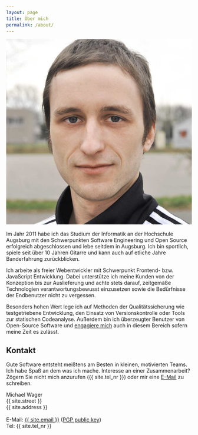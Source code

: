 ```yaml
---
layout: page
title: Über mich
permalink: /about/
---
```

<div style="text-align:center;">
    <img src="/images/me_color.png" class="selfie-about">
</div>

Im Jahr 2011 habe ich das Studium der Informatik an der Hochschule Augsburg mit den Schwerpunkten Software Engineering und Open Source erfolgreich abgeschlossen und lebe seitdem in Augsburg. Ich bin sportlich, spiele seit über 10 Jahren Gitarre und kann auch auf etliche Jahre Banderfahrung zurückblicken.

Ich arbeite als freier Webentwickler mit Schwerpunkt Frontend- bzw. JavaScript Entwicklung. Dabei unterstütze ich meine Kunden von der Konzeption bis zur Auslieferung und achte stets darauf, zeitgemäße Technologien verantwortungsbewusst einzusetzen sowie die Bedürfnisse der Endbenutzer nicht zu vergessen.

Besonders hohen Wert lege ich auf Methoden der Qualitätssicherung wie testgetriebene Entwicklung, den Einsatz von Versionskontrolle oder Tools zur statischen Codeanalyse. Außerdem bin ich überzeugter Benutzer von Open-Source Software und <a target="_blank" href="https://github.com/mwager">engagiere mich</a> auch in diesem Bereich sofern meine Zeit es zulässt.


## Kontakt ##

Gute Software entsteht meißtens am Besten in kleinen, motivierten Teams. Ich habe Spaß an dem was ich mache. Interesse an einer Zusammenarbeit? Zögern Sie nicht mich anzurufen ({{ site.tel_nr }}) oder mir eine <a href="mailto:mail@mwager.de">E-Mail</a> zu schreiben.

Michael Wager<br/>
{{ site.street }}<br/>
{{ site.address }}<br/>
<br/>
E-Mail: <a href="mailto:{{ site.email }}">{{ site.email }}</a> (<a href="https://mwager.de/mwager.asc">PGP public key</a>)<br/>
Tel: {{ site.tel_nr }}
